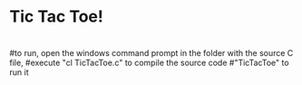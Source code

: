 # Tic Tac Toe!
#
#to run, open the windows command prompt in the folder with the source C file, 
#execute "cl TicTacToe.c" to compile the source code
#"TicTacToe" to run it
